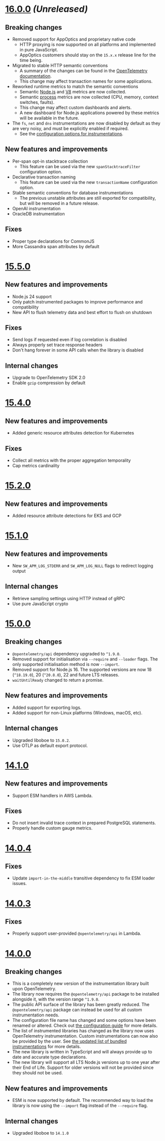 # [16.0.0](https://github.com/solarwinds/apm-js/releases/tag/v16.0.0) _(Unreleased)_

## Breaking changes

- Removed support for AppOptics and proprietary native code
  - HTTP proxying is now supported on all platforms and implemented in pure JavaScript.
  - AppOptics customers should stay on the `15.x.x` release line for the time being.
- Migrated to stable HTTP semantic conventions
  - A summary of the changes can be found in the [OpenTelemetry documentation](https://opentelemetry.io/docs/specs/semconv/non-normative/http-migration/#summary-of-changes).
  - This change may affect transaction names for some applications.
- Reworked runtime metrics to match the semantic conventions
  - Semantic [Node.js](https://opentelemetry.io/docs/specs/semconv/runtime/nodejs-metrics/) and [V8](https://opentelemetry.io/docs/specs/semconv/runtime/v8js-metrics/) metrics are now collected.
  - Semantic [process](https://opentelemetry.io/docs/specs/semconv/system/process-metrics/) metrics are now collected (CPU, memory, context switches, faults).
  - This change may affect custom dashboards and alerts.
  - A new dashboard for Node.js applications powered by these metrics will be available in the future.
- The `fs`, `net` and `dns` instrumentations are now disabled by default as they are very noisy, and must be explicitly enabled if required.
  - See the [configuration options for instrumentations](./CONFIGURATION.md#instrumentations).

## New features and improvements

- Per-span opt-in stacktrace collection
  - This feature can be used via the new `spanStacktraceFilter` configuration option.
- Declarative transaction naming
  - This feature can be used via the new `transactionName` configuration option.
- Stable semantic conventions for database instrumentations
  - The previous unstable attributes are still exported for compatibility, but will be removed in a future release.
- OpenAI instrumentation
- OracleDB instrumentation

## Fixes

- Proper type declarations for CommonJS
- More Cassandra span attributes by default

# [15.5.0](https://github.com/solarwinds/apm-js/releases/tag/v15.5.0)

## New features and improvements

- Node.js 24 support
- Only patch instrumented packages to improve performance and compatibility
- New API to flush telemetry data and best effort to flush on shutdown

## Fixes

- Send logs if requested even if log correlation is disabled
- Always properly set trace response headers
- Don't hang forever in some API calls when the library is disabled

## Internal changes

- Upgrade to OpenTelemetry SDK 2.0
- Enable `gzip` compression by default

# [15.4.0](https://github.com/solarwinds/apm-js/releases/tag/v15.4.0)

## New features and improvements

- Added generic resource attributes detection for Kubernetes

## Fixes

- Collect all metrics with the proper aggregation temporality
- Cap metrics cardinality

# [15.2.0](https://github.com/solarwinds/apm-js/releases/tag/v15.2.0)

## New features and improvements

- Added resource attribute detections for EKS and GCP

# [15.1.0](https://github.com/solarwinds/apm-js/releases/tag/v15.1.0)

## New features and improvements

- New `SW_APM_LOG_STDERR` and `SW_APM_LOG_NULL` flags to redirect logging output

## Internal changes

- Retrieve sampling settings using HTTP instead of gRPC
- Use pure JavaScript crypto

# [15.0.0](https://github.com/solarwinds/apm-js/releases/tag/v15.0.0)

## Breaking changes

- `@opentelemetry/api` dependency upgraded to `^1.9.0`.
- Removed support for initialisation via `--require` and `--loader` flags. The only supported initialisation method is now `--import`.
- Removed support for Node.js 16. The supported versions are now 18 (`^18.19.0`), 20 (`^20.8.0`), 22 and future LTS releases.
- `waitUntilReady` changed to return a promise.

## New features and improvements

- Added support for exporting logs.
- Added support for non-Linux platforms (Windows, macOS, etc).

## Internal changes

- Upgraded liboboe to `15.0.2`.
- Use OTLP as default export protocol.

# [14.1.0](https://github.com/solarwinds/apm-js/releases/tag/v14.1.0)

## New features and improvements

- Support ESM handlers in AWS Lambda.

## Fixes

- Do not insert invalid trace context in prepared PostgreSQL statements.
- Properly handle custom gauge metrics.

# [14.0.4](https://github.com/solarwinds/apm-js/releases/tag/v14.0.3)

## Fixes

- Update `import-in-the-middle` transitive dependency to fix ESM loader issues.

# [14.0.3](https://github.com/solarwinds/apm-js/releases/tag/v14.0.3)

## Fixes

- Properly support user-provided `@opentelemetry/api` in Lambda.

# [14.0.0](https://github.com/solarwinds/apm-js/releases/tag/v14.0.0)

## Breaking changes

- This is a completely new version of the instrumentation library built upon OpenTelemetry.
- The library now requires the `@opentelemetry/api` package to be installed alongside it, with the version range `^1.9.0`.
- The public API surface of the library has been greatly reduced. The `@opentelemetry/api` package can instead be used for all custom instrumentation needs.
- The configuration file name has changed and some options have been renamed or altered. Check out [the configuration guide](./CONFIGURATION.md) for more details.
- The list of instrumented libraries has changed as the library now uses OpenTelemetry instrumentation. Custom instrumentations can now also be provided by the user. See [the updated list of bundled instrumentations](../instrumentations/COMPATIBILITY.md) for more details.
- The new library is written in TypeScript and will always provide up to date and accurate type declarations.
- The new library will support all LTS Node.js versions up to one year after their End of Life. Support for older versions will not be provided since they should not be used.

## New features and improvements

- ESM is now supported by default. The recommended way to load the library is now using the `--import` flag instead of the `--require` flag.

## Internal changes

- Upgraded liboboe to `14.1.0`
